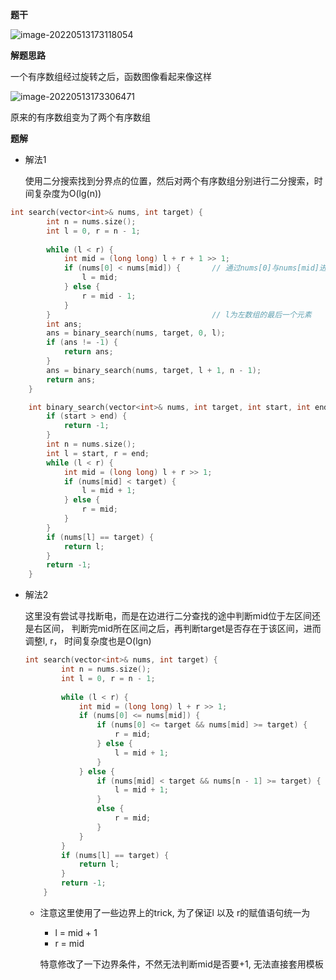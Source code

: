 **题干**

![image-20220513173118054](https://cdn.jsdelivr.net/gh/liver0377/images@main/img/image-20220513173118054.png)



**解题思路**

一个有序数组经过旋转之后，函数图像看起来像这样

![image-20220513173306471](https://cdn.jsdelivr.net/gh/liver0377/images@main/img/image-20220513173306471.png)

原来的有序数组变为了两个有序数组





**题解**

- 解法1

  使用二分搜索找到分界点的位置，然后对两个有序数组分别进行二分搜索，时间复杂度为O(lg(n))

```cpp
int search(vector<int>& nums, int target) {
        int n = nums.size();
        int l = 0, r = n - 1;
        
        while (l < r) {
            int mid = (long long) l + r + 1 >> 1;
            if (nums[0] < nums[mid]) {       // 通过nums[0]与nums[mid]进行比较判断mid当前位于哪个数组当中
                l = mid;
            } else {
                r = mid - 1;
            }
        }                                    // l为左数组的最后一个元素
        int ans;
        ans = binary_search(nums, target, 0, l);
        if (ans != -1) {
            return ans;
        }
        ans = binary_search(nums, target, l + 1, n - 1);
        return ans;
    }

    int binary_search(vector<int>& nums, int target, int start, int end) {
        if (start > end) {
            return -1;
        }
        int n = nums.size();
        int l = start, r = end;
        while (l < r) {
            int mid = (long long) l + r >> 1;
            if (nums[mid] < target) {
                l = mid + 1;
            } else {
                r = mid;
            }
        }
        if (nums[l] == target) {
            return l;
        }
        return -1;
    }
```





- 解法2

  这里没有尝试寻找断电，而是在边进行二分查找的途中判断mid位于左区间还是右区间， 判断完mid所在区间之后，再判断target是否存在于该区间，进而调整l, r， 时间复杂度也是O(lgn)

  ```cpp
  int search(vector<int>& nums, int target) {
          int n = nums.size();
          int l = 0, r = n - 1;
          
          while (l < r) {
              int mid = (long long) l + r >> 1;
              if (nums[0] <= nums[mid]) {
                  if (nums[0] <= target && nums[mid] >= target) {
                      r = mid;
                  } else {
                      l = mid + 1;
                  }
              } else {
                  if (nums[mid] < target && nums[n - 1] >= target) {  // trick!
                      l = mid + 1;
                  }
                  else {
                      r = mid;
                  }
              }
          }
          if (nums[l] == target) {
              return l;
          }
          return -1;
      }
  ```

  - 注意这里使用了一些边界上的trick, 为了保证l 以及 r的赋值语句统一为 

    - l = mid + 1
    - r = mid

    特意修改了一下边界条件，不然无法判断mid是否要+1, 无法直接套用模板